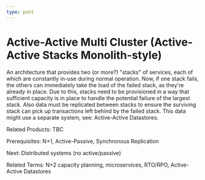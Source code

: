 ```yaml
---
type: post
---
```

# Active-Active Multi Cluster (Active-Active Stacks Monolith-style)

An architecture that provides two (or more?) "stacks" of services, each of which are constantly in-use during normal operation. Now, if one stack fails, the others can immediately take the load of the failed stack, as they're already in place.
Due to this, stacks need to be provisioned in a way that sufficient capacity is in place to handle the potential failure of the largest stack.  Also data must be replicated between stacks to ensure the surviving stack can pick up transactions left behind by the failed stack.  This data might use a separate system, see: Active-Active Datastores.

Related Products: TBC

Prerequisites:  N+1, Active-Passive, Synchronous Replication

Next:  Distributed systems (no active/passive)

Related Terms: N+2 capacity planning, microservices, RTO/RPO, Active-Active Datastores
